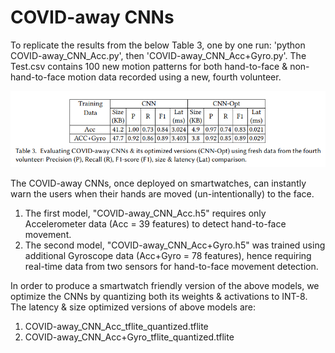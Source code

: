 # COVID-away CNNs

To replicate the results from the below Table 3, one by one run: 'python COVID-away_CNN_Acc.py', then 'COVID-away_CNN_Acc+Gyro.py'. The Test.csv contains 100 new motion patterns for both hand-to-face \& non-hand-to-face motion data recorded using a new, fourth volunteer.

![alt text](https://github.com/bharathsudharsan/COVID-away/blob/master/Table3_result.PNG)

The COVID-away CNNs, once deployed on smartwatches, can instantly warn the users when their hands are moved (un-intentionally) to the face.

1. The first model, "COVID-away_CNN_Acc.h5" requires only Accelerometer data (Acc = 39 features) to detect hand-to-face movement. 
2. The second model, "COVID-away_CNN_Acc+Gyro.h5" was trained using additional Gyroscope data (Acc+Gyro = 78 features), hence requiring real-time data from two sensors for hand-to-face movement detection. 

In order to produce a smartwatch friendly version of the above models, we optimize the CNNs by quantizing both its weights & activations to INT-8. The latency & size optimized versions of above models are:

1. COVID-away_CNN_Acc_tflite_quantized.tflite
2. COVID-away_CNN_Acc+Gyro_tflite_quantized.tflite